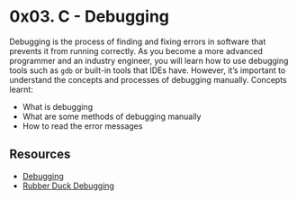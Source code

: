 # 0x03. C - Debugging
Debugging is the process of finding and fixing errors in software that prevents it from running correctly. As you become
a more advanced programmer and an industry engineer, you will learn how to use debugging tools such as `gdb` or 
built-in tools that IDEs have. However, it’s important to understand the concepts and processes of debugging manually.
Concepts learnt:
- What is debugging
- What are some methods of debugging manually
- How to read the error messages

## Resources
- [Debugging](https://en.wikipedia.org/wiki/Debugging)
- [Rubber Duck Debugging](https://www.thoughtfulcode.com/rubber-duck-debugging-psychology/)
